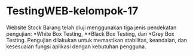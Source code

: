 # TestingWEB-kelompok-17
Website Stock Barang telah diuji menggunakan tiga jenis pendekatan pengujian: *White Box Testing, **Black Box Testing, dan *Grey Box Testing. Pengujian dilakukan untuk memastikan stabilitas, keandalan, dan kesesuaian fungsi aplikasi dengan kebutuhan pengguna.
